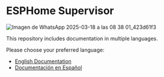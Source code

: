 # ESPHome Supervisor
![Imagen de WhatsApp 2025-03-18 a las 08 38 01_423d61f3](https://github.com/user-attachments/assets/ace31d93-bda8-4281-b14b-a3bcf41432b7)

This repository includes documentation in multiple languages.

Please choose your preferred language:

- [English Documentation](README_EN.md)
- [Documentación en Español](README_ES.md)
